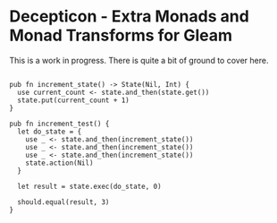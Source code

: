 # Decepticon - Extra Monads and Monad Transforms for Gleam

This is a work in progress. There is quite a bit of ground to cover here.

```gleam

pub fn increment_state() -> State(Nil, Int) {
  use current_count <- state.and_then(state.get())
  state.put(current_count + 1)
}

pub fn increment_test() {
  let do_state = {
    use _ <- state.and_then(increment_state())
    use _ <- state.and_then(increment_state())
    use _ <- state.and_then(increment_state())
    state.action(Nil)
  }

  let result = state.exec(do_state, 0)

  should.equal(result, 3)
}
```

<!-- [![Package Version](https://img.shields.io/hexpm/v/shiny_state)](https://hex.pm/packages/shiny_state)
[![Hex Docs](https://img.shields.io/badge/hex-docs-ffaff3)](https://hexdocs.pm/shiny_state/) -->

<!-- ```sh
gleam add shiny_state
```
```gleam
import shiny_state

pub fn main() {
  // TODO: An example of the project in use
}
``` -->

<!-- Further documentation can be found at <https://hexdocs.pm/shiny_state>.

## Development

```sh
gleam run   # Run the project
gleam test  # Run the tests
gleam shell # Run an Erlang shell
``` -->
